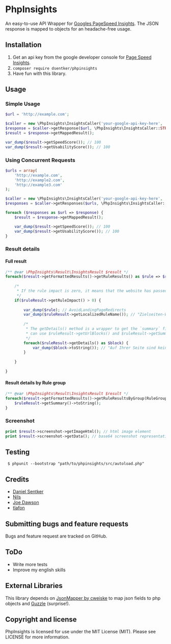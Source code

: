 # PhpInsights

An easy-to-use API Wrapper for [Googles PageSpeed Insights](https://developers.google.com/speed/docs/insights/v2/reference/pagespeedapi/runpagespeed). The JSON response is mapped to objects for an  headache-free usage. 

## Installation
1. Get an api key from the google developer console for [Page Speed Insights](https://console.developers.google.com/apis/api/pagespeedonline-json.googleapis.com/overview).
2. ```composer require dsentker/phpinsights```
3. Have fun with this library.

## Usage

### Simple Usage
```php
$url = 'http://example.com';

$caller = new \PhpInsights\InsightsCaller('your-google-api-key-here', 'de');
$response = $caller->getResponse($url, \PhpInsights\InsightsCaller::STRATEGY_MOBILE);
$result = $response->getMappedResult();

var_dump($result->getSpeedScore()); // 100 
var_dump($result->getUsabilityScore()); // 100 
```

### Using Concurrent Requests
```php
$urls = array(
    'http://example.com', 
    'http://example2.com', 
    'http://example3.com'
);

$caller = new \PhpInsights\InsightsCaller('your-google-api-key-here', 'fr');
$responses = $caller->getResponses($urls, \PhpInsights\InsightsCaller::STRATEGY_MOBILE);

foreach ($responses as $url => $response) {
    $result = $response->getMappedResult();

    var_dump($result->getSpeedScore()); // 100 
    var_dump($result->getUsabilityScore()); // 100 
}
```

### Result details
#### Full result
```php
/** @var \PhpInsights\Result\InsightsResult $result */
foreach($result->getFormattedResults()->getRuleResults() as $rule => $ruleResult) {
    
    /*
     * If the rule impact is zero, it means that the website has passed the test.
     */
    if($ruleResult->getRuleImpact() > 0) {
    
        var_dump($rule); // AvoidLandingPageRedirects
        var_dump($ruleResult->getLocalizedRuleName()); // "Zielseiten-Weiterleitungen vermeiden"
        
        /*
         * The getDetails() method is a wrapper to get the `summary` field as well as `Urlblocks` data. You
         * can use $ruleResult->getUrlBlocks() and $ruleResult->getSummary() instead. 
         */
        foreach($ruleResult->getDetails() as $block) {
            var_dump($block->toString()); // "Auf Ihrer Seite sind keine Weiterleitungen vorhanden"
        }
    
    }
    
}
```
#### Result details by Rule group
```php
/** @var \PhpInsights\Result\InsightsResult $result */
foreach($result->getFormattedResults()->getRuleResultsByGroup(RuleGroup::GROUP_SPEED) as $rule => $ruleResult) {
    $ruleResult->getSummary()->toString();
}
```

### Screenshot
```php
print $result->screenshot->getImageHtml(); // html image element
print $result->screenshot->getData(); // base64 screenshot representation 
```

## Testing
``` $ phpunit --bootstrap "path/to/phpinsights/src/autoload.php"```

## Credits
* [Daniel Sentker](https://github.com/dsentker)
* [Nils](https://github.com/nlzet)
* [Joe Dawson](https://github.com/JoeDawson)
* [tlafon](https://github.com/tlafon)



## Submitting bugs and feature requests
Bugs and feature request are tracked on GitHub.

## ToDo
* Write more tests
* Improve my english skills

## External Libraries
This library depends on [JsonMapper by cweiske](https://github.com/cweiske/jsonmapper) to map json fields to php objects and [Guzzle](https://github.com/guzzle/guzzle) (surprise!).

## Copyright and license
PhpInsights is licensed for use under the MIT License (MIT). Please see LICENSE for more information.

